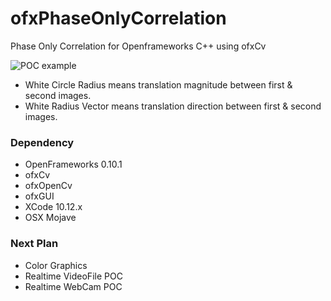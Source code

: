 # ofxPhaseOnlyCorrelation
Phase Only Correlation for Openframeworks C++ using ofxCv

![POC example]( https://github.com/bemoregt/ofxPhaseOnlyCorrelation/blob/master/result.png "POC")
- White Circle Radius means translation magnitude between first & second images. 
- White Radius Vector means translation direction between first & second images.

### Dependency
- OpenFrameworks 0.10.1
- ofxCv
- ofxOpenCv
- ofxGUI
- XCode 10.12.x
- OSX Mojave

### Next Plan
- Color Graphics
- Realtime VideoFile POC
- Realtime WebCam POC


